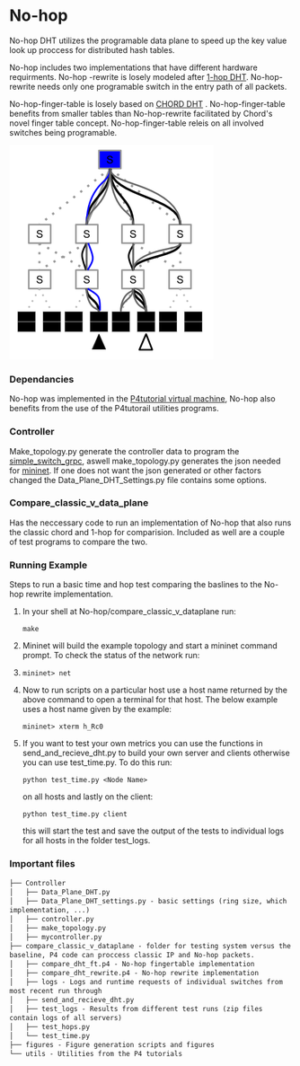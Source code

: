
#  No-hop

No-hop DHT utilizes the programable data plane to speed up the key value look up proccess for distributed hash tables. 

No-hop includes two implementations that have different hardware requirments. No-hop -rewrite is losely modeled after [1-hop DHT](https://www.usenix.org/legacy/events/hotos03/tech/full_papers/gupta/gupta_html/). No-hop-rewrite needs only one programable switch in the entry path of all packets.

No-hop-finger-table is losely based on [CHORD DHT](http://cs.uccs.edu/~cs622/papers/01180543.pdf) . No-hop-finger-table benefits from smaller tables than No-hop-rewrite facilitated by Chord's novel finger table concept. No-hop-finger-table releis on all involved switches being programable.


![](figures/comparsision.png)



### Dependancies
No-hop was implemented in the [P4tutorial virtual machine](https://github.com/p4lang/tutorials), No-hop also benefits from the use of the P4tutorail utilities programs.
### Controller
Make\_topology.py generate the controller data to program the [simple\_switch\_grpc](https://github.com/p4lang/behavioral-model/tree/master/targets/simple_switch_grpc), aswell make\_topology.py generates the json needed for [mininet](http://mininet.org/). If one does not want the json generated or other factors changed the Data\_Plane\_DHT\_Settings.py file contains some options.
### Compare\_classic\_v\_data\_plane
 Has the neccessary code to run an implementation of No-hop that also runs the classic chord and 1-hop for comparision. Included as well are a couple of test programs to compare the two.

### Running Example
Steps to run a basic time and hop test comparing the baslines to the No-hop rewrite implementation.

1. In your shell at No-hop/compare\_classic\_v\_dataplane run:
	
	```
	make
	```
2. Mininet will build the example topology and start a mininet command prompt. To check the status of the network run:
3. 
 	 ```
	 mininet> net
	 ```

3. Now to run scripts on a particular host use a host name returned by the above command to open a terminal for that host. The below example uses a host name given by the example:
	
	```
	mininet> xterm h_Rc0
	```
4. If you want to test your own metrics you can use the functions in send\_and\_recieve\_dht.py to build your own server and clients otherwise you can use test\_time.py. To do this run: 

	```
	python test_time.py <Node Name> 
	``` 
	on all hosts and lastly on the client:
	
	 ```
	 python test_time.py client
	 ``` 
	  
	  
	
	this will start the test and save the output 	of the tests to individual logs for all hosts in the 	folder test\_logs.






### Important files

```
├── Controller
│   ├── Data_Plane_DHT.py
│   ├── Data_Plane_DHT_settings.py - basic settings (ring size, which implementation, ...)
│   ├── controller.py
│   ├── make_topology.py
│   ├── mycontroller.py
├── compare_classic_v_dataplane - folder for testing system versus the baseline, P4 code can proccess classic IP and No-hop packets. 
│   ├── compare_dht_ft.p4 - No-hop fingertable implementation
│   ├── compare_dht_rewrite.p4 - No-hop rewrite implementation
│   ├── logs - Logs and runtime requests of individual switches from most recent run through
│   ├── send_and_recieve_dht.py
│   ├── test_logs - Results from different test runs (zip files contain logs of all servers)
│   ├── test_hops.py
│   └── test_time.py 
├── figures - Figure generation scripts and figures
└── utils - Utilities from the P4 tutorials
    

```

